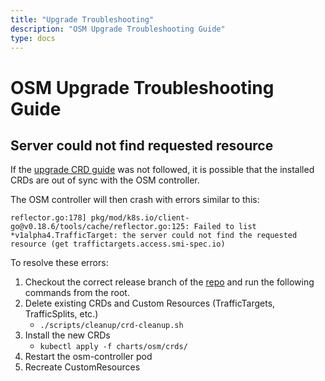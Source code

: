 ```yaml
---
title: "Upgrade Troubleshooting"
description: "OSM Upgrade Troubleshooting Guide"
type: docs
---
```


# OSM Upgrade Troubleshooting Guide

## Server could not find requested resource
If the [upgrade CRD guide](../upgrade_guide.md##crd-upgrades) was not followed, it is possible that the installed CRDs are out of sync with the OSM controller.

The OSM controller will then crash with errors similar to this:
```
reflector.go:178] pkg/mod/k8s.io/client-go@v0.18.6/tools/cache/reflector.go:125: Failed to list *v1alpha4.TrafficTarget: the server could not find the requested resource (get traffictargets.access.smi-spec.io)
```
To resolve these errors:
1. Checkout the correct release branch of the [repo](https://github.com/openservicemesh/osm) and run the following commands from the root. 
1. Delete existing CRDs and Custom Resources (TrafficTargets, TrafficSplits, etc.)
   - `./scripts/cleanup/crd-cleanup.sh`
1. Install the new CRDs
   - `kubectl apply -f charts/osm/crds/`
1. Restart the osm-controller pod
1. Recreate CustomResources 
